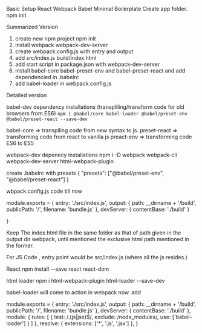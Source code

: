 Basic Setup React Webpack Babel Minimal Boilerplate
Create app folder.
npm init

Summarized Version
1. create new npm project
    npm init
2. install webpack webpack-dev-server 
3. create webpack.config.js with entry and output
4. add src/index.js build/index.html 
5. add start script in package.json with webpack-dev-server 
6. install babel-core babel-preset-env and babel-preset-react and add dependencied in .babelrc
7. add babel-loader in webpack.config.js


Detailed version

babel-dev dependency installations (transpliling/transform code for old browsers from ES6)
`npm i @babel/core babel-loader @babel/preset-env @babel/preset-react --save-dev`

babel-core => transpiling code from new syntax to js.
preset-react => transforming code from react to vanilla js
preact-env => transforming code ES6 to ES5

webpack-dev depenecy installations
npm i -D webpack webpack-cli webpack-dev-server html-webpack-plugin

create .babelrc with presets
{
  "presets": ["@babel/preset-env", "@babel/preset-react"]
}

wbpack.config.js code till now

module.exports = {
    entry: './src/index.js',
    output: {
    path: __dirname + '/build',
    publicPath: '/',
    filename: 'bundle.js'
  },
  devServer: {
    contentBase: './build'
  }
  
}

Keep The index.html file in the same folder as that of path given in the output dir webpack, until mentioned the exclusive html path mentioned in the former.

For JS Code , entry point would be src/index.js (where all the js resides.)

React
npm install --save react react-dom

html loader
npm i html-webpack-plugin html-loader --save-dev

babel-loader will come to action in webpack now.
add 

module.exports = {
    entry: './src/index.js',
    output: {
    path: __dirname + '/build',
    publicPath: '/',
    filename: 'bundle.js'
  },
  devServer: {
    contentBase: './build'
  },
  module: {
    rules: [
      {
        test: /\.(js|jsx)$/,
        exclude: /node_modules/,
        use: ['babel-loader']
      }
    ]
  },
  resolve: {
    extensions: ['*', '.js', '.jsx']
  },
}
